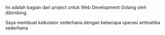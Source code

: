 Ini adalah bagian dari project untuk Web Development Golang oleh dibimbing.

Saya membuat kalkulator sederhana dengan beberapa operasi aritmatika sederhana
